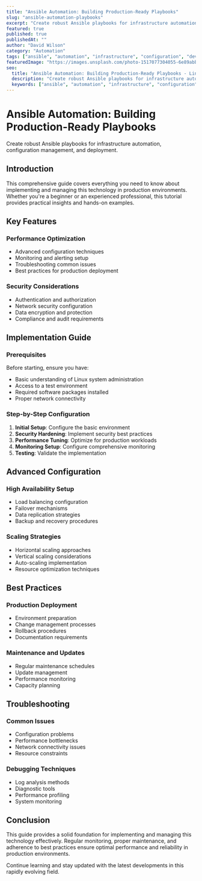 ```yaml
---
title: "Ansible Automation: Building Production-Ready Playbooks"
slug: "ansible-automation-playbooks"
excerpt: "Create robust Ansible playbooks for infrastructure automation, configuration management, and deployment."
featured: true
published: true
publishedAt: ""
author: "David Wilson"
category: "Automation"
tags: ["ansible", "automation", "infrastructure", "configuration", "devops"]
featuredImage: "https://images.unsplash.com/photo-1517077304055-6e89abbf09b0?w=800&h=400&fit=crop&crop=center"
seo:
  title: "Ansible Automation: Building Production-Ready Playbooks - LinuxID Tutorial"
  description: "Create robust Ansible playbooks for infrastructure automation, configuration management, and deployment."
  keywords: ["ansible", "automation", "infrastructure", "configuration", "devops"]
---
```


# Ansible Automation: Building Production-Ready Playbooks

Create robust Ansible playbooks for infrastructure automation, configuration management, and deployment.

## Introduction

This comprehensive guide covers everything you need to know about implementing and managing this technology in production environments. Whether you're a beginner or an experienced professional, this tutorial provides practical insights and hands-on examples.

## Key Features

### Performance Optimization
- Advanced configuration techniques
- Monitoring and alerting setup
- Troubleshooting common issues
- Best practices for production deployment

### Security Considerations
- Authentication and authorization
- Network security configuration
- Data encryption and protection
- Compliance and audit requirements

## Implementation Guide

### Prerequisites
Before starting, ensure you have:
- Basic understanding of Linux system administration
- Access to a test environment
- Required software packages installed
- Proper network connectivity

### Step-by-Step Configuration
1. **Initial Setup**: Configure the basic environment
2. **Security Hardening**: Implement security best practices
3. **Performance Tuning**: Optimize for production workloads
4. **Monitoring Setup**: Configure comprehensive monitoring
5. **Testing**: Validate the implementation

## Advanced Configuration

### High Availability Setup
- Load balancing configuration
- Failover mechanisms
- Data replication strategies
- Backup and recovery procedures

### Scaling Strategies
- Horizontal scaling approaches
- Vertical scaling considerations
- Auto-scaling implementation
- Resource optimization techniques

## Best Practices

### Production Deployment
- Environment preparation
- Change management processes
- Rollback procedures
- Documentation requirements

### Maintenance and Updates
- Regular maintenance schedules
- Update management
- Performance monitoring
- Capacity planning

## Troubleshooting

### Common Issues
- Configuration problems
- Performance bottlenecks
- Network connectivity issues
- Resource constraints

### Debugging Techniques
- Log analysis methods
- Diagnostic tools
- Performance profiling
- System monitoring

## Conclusion

This guide provides a solid foundation for implementing and managing this technology effectively. Regular monitoring, proper maintenance, and adherence to best practices ensure optimal performance and reliability in production environments.

Continue learning and stay updated with the latest developments in this rapidly evolving field.
